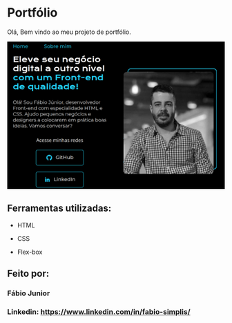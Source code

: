 
# Portfólio 
Olá, Bem vindo ao meu projeto de portfólio.

![image](./assets/imagem.png)

## Ferramentas utilizadas:

* HTML

* CSS

* Flex-box

## Feito por:

### Fábio Junior

### Linkedin: https://www.linkedin.com/in/fabio-simplis/
